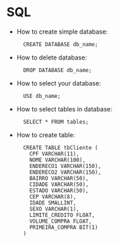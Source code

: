 # SQL

- How to create simple database:

  ````
    CREATE DATABASE db_name;
  ````
- How to delete database:

  ````
    DROP DATABASE db_name;
  ````
- How to select your database:

  ````
    USE db_name;
  ````
- How to select tables in database:

  ````
    SELECT * FROM tables; 
  ````
- How to create table:

  ````
    CREATE TABLE tbCliente (
      CPF VARCHAR(11),
      NOME VARCHAR(100),
      ENDERECO1 VARCHAR(150),
      ENDERECO2 VARCHAR(150),
      BAIRRO VARCHAR(50),
      CIDADE VARCHAR(50),
      ESTADO VARCHAR(50),
      CEP VARCHAR(8),
      IDADE SMALLINT,
      SEXO VARCHAR(1),
      LIMITE_CREDITO FLOAT,
      VOLUME_COMPRA FLOAT,
      PRIMEIRA_COMPRA BIT(1)
    )
  ````
    